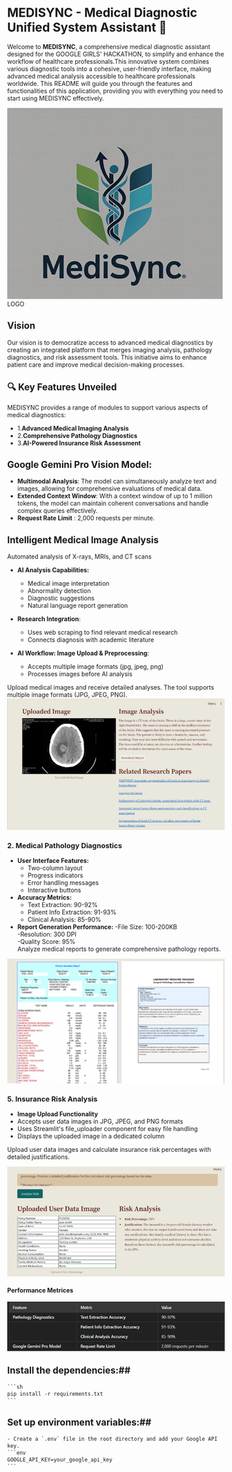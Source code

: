 # MEDISYNC - Medical Diagnostic Unified System Assistant 🏥

Welcome to **MEDISYNC**, a comprehensive medical diagnostic assistant designed for the GOOGLE GIRLS' HACKATHON, to simplify and enhance the workflow of healthcare professionals.This innovative system combines various diagnostic tools into a cohesive, user-friendly interface, making advanced medical analysis accessible to healthcare professionals worldwide. This README will guide you through the features and functionalities of this application, providing you with everything you need to start using MEDISYNC  effectively.


![alt text](project\image-6.png)
   LOGO

## Vision

Our vision is to democratize access to advanced medical diagnostics by creating an integrated platform that merges imaging analysis, pathology diagnostics, and risk assessment tools. This initiative aims to enhance patient care and improve medical decision-making processes.

## 🔍 Key Features Unveiled
MEDISYNC provides a range of modules to support various aspects of medical diagnostics:

- 1.**Advanced Medical Imaging Analysis**
- 2.**Comprehensive Pathology Diagnostics**
- 3.**AI-Powered Insurance Risk Assessment**

## Google Gemini Pro Vision Model:

- **Multimodal Analysis**: The model can simultaneously analyze text and images, allowing for comprehensive evaluations of medical data.<br>
- **Extended Context Window**: With a context window of up to 1 million tokens, the model can maintain coherent conversations and handle complex queries effectively.<br>
- **Request Rate Limit** : 2,000 requests per minute.

## Intelligent Medical Image Analysis

Automated analysis of X-rays, MRIs, and CT scans

- **AI Analysis Capabilities:**<br>
     - Medical image interpretation<br>
     - Abnormality detection <br>
     - Diagnostic suggestions <br>
     - Natural language report generation <br>

- **Research Integration**:<br>
     - Uses web scraping to find relevant medical research <br>
     - Connects diagnosis with academic literature <br>

- **AI Workflow: Image Upload & Preprocessing**:<br>

     - Accepts multiple image formats (jpg, jpeg, png) <br>
     - Processes images before AI analysis<br>

Upload medical images and receive detailed analyses. The tool supports multiple image formats (JPG, JPEG, PNG).
![alt text](project\image.png)



### 2. Medical Pathology Diagnostics
 - **User Interface Features:**<br>
     - Two-column layout<br>
     - Progress indicators <br>
     - Error handling messages <br>
     - Interactive buttons <br>
 - **Accuracy Metrics:**     
     - Text Extraction: 90-92% <br>
     - Patient Info Extraction: 91-93%<br>
     - Clinical Analysis: 85-90% <br>
 - **Report Generation Performance:**
      -File Size: 100-200KB <br>
      -Resolution: 300 DPI <br>
      -Quality Score: 95% <br>
Analyze medical reports to generate comprehensive pathology reports.

![alt text](image-3.png)






### 5. Insurance Risk Analysis

- **Image Upload Functionality**<br>
- Accepts user data images in JPG, JPEG, and PNG formats<br>
- Uses Streamlit's file_uploader component for easy file handling<br>
- Displays the uploaded image in a dedicated column<br>






Upload user data images and calculate insurance risk percentages with detailed justifications.

![alt text](image-2.png)


#### Performance Metrices ####
![alt text](image-4.png)




 ## Install the dependencies:##
    ```sh
    pip install -r requirements.txt
    ```

 ## Set up environment variables:##
    - Create a `.env` file in the root directory and add your Google API key.
    ```env
    GOOGLE_API_KEY=your_google_api_key
    ```
 
